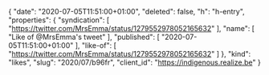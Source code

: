 {
  "date": "2020-07-05T11:51:00+01:00",
  "deleted": false,
  "h": "h-entry",
  "properties": {
    "syndication": [
      "https://twitter.com/MrsEmma/status/1279552978052165632"
    ],
    "name": [
      "Like of @MrsEmma's tweet"
    ],
    "published": [
      "2020-07-05T11:51:00+01:00"
    ],
    "like-of": [
      "https://twitter.com/MrsEmma/status/1279552978052165632"
    ]
  },
  "kind": "likes",
  "slug": "2020/07/b96fr",
  "client_id": "https://indigenous.realize.be"
}
